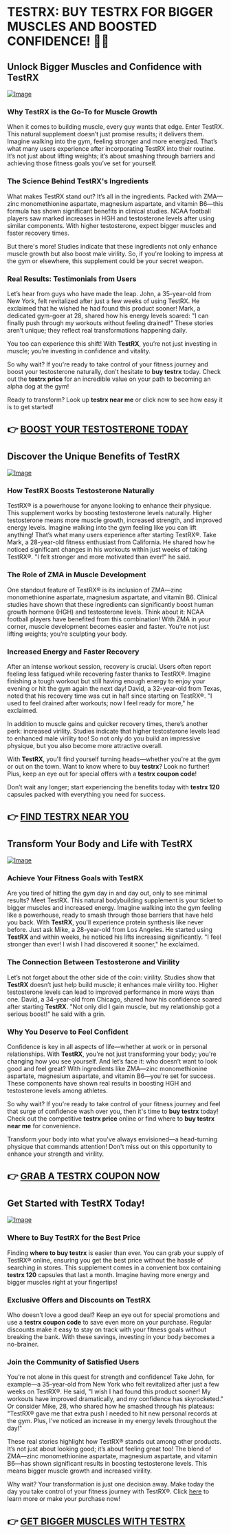 # TESTRX: BUY TESTRX FOR BIGGER MUSCLES AND BOOSTED CONFIDENCE! 💪🔥

## Unlock Bigger Muscles and Confidence with TestRX  
[![Image](https://www2.sellhealth.com/129/testrx_b_7.jpg)](https://gchaffi.com/NfPQjbpD)  

### Why TestRX is the Go-To for Muscle Growth  
When it comes to building muscle, every guy wants that edge. Enter TestRX. This natural supplement doesn’t just promise results; it delivers them. Imagine walking into the gym, feeling stronger and more energized. That’s what many users experience after incorporating TestRX into their routine. It’s not just about lifting weights; it’s about smashing through barriers and achieving those fitness goals you’ve set for yourself.

### The Science Behind TestRX's Ingredients  
What makes TestRX stand out? It’s all in the ingredients. Packed with ZMA—zinc monomethionine aspartate, magnesium aspartate, and vitamin B6—this formula has shown significant benefits in clinical studies. NCAA football players saw marked increases in HGH and testosterone levels after using similar components. With higher testosterone, expect bigger muscles and faster recovery times.

But there's more! Studies indicate that these ingredients not only enhance muscle growth but also boost male virility. So, if you're looking to impress at the gym or elsewhere, this supplement could be your secret weapon.

### Real Results: Testimonials from Users  
Let’s hear from guys who have made the leap. John, a 35-year-old from New York, felt revitalized after just a few weeks of using TestRX. He exclaimed that he wished he had found this product sooner! Mark, a dedicated gym-goer at 28, shared how his energy levels soared: "I can finally push through my workouts without feeling drained!" These stories aren’t unique; they reflect real transformations happening daily.

You too can experience this shift! With **TestRX**, you’re not just investing in muscle; you’re investing in confidence and vitality.

So why wait? If you're ready to take control of your fitness journey and boost your testosterone naturally, don't hesitate to **buy testrx** today. Check out the **testrx price** for an incredible value on your path to becoming an alpha dog at the gym!

Ready to transform? Look up **testrx near me** or click now to see how easy it is to get started!



## 👉 [BOOST YOUR TESTOSTERONE TODAY](https://gchaffi.com/NfPQjbpD)

## Discover the Unique Benefits of TestRX

[![Image](https://www2.sellhealth.com/129/TestRX_logo_500px120px.png)](https://gchaffi.com/NfPQjbpD)

### How TestRX Boosts Testosterone Naturally  
TestRX® is a powerhouse for anyone looking to enhance their physique. This supplement works by boosting testosterone levels naturally. Higher testosterone means more muscle growth, increased strength, and improved energy levels. Imagine walking into the gym feeling like you can lift anything! That’s what many users experience after starting TestRX®. Take Mark, a 28-year-old fitness enthusiast from California. He shared how he noticed significant changes in his workouts within just weeks of taking TestRX®. "I felt stronger and more motivated than ever!" he said.

### The Role of ZMA in Muscle Development  
One standout feature of TestRX® is its inclusion of ZMA—zinc monomethionine aspartate, magnesium aspartate, and vitamin B6. Clinical studies have shown that these ingredients can significantly boost human growth hormone (HGH) and testosterone levels. Think about it: NCAA football players have benefited from this combination! With ZMA in your corner, muscle development becomes easier and faster. You’re not just lifting weights; you’re sculpting your body.

### Increased Energy and Faster Recovery  
After an intense workout session, recovery is crucial. Users often report feeling less fatigued while recovering faster thanks to TestRX®. Imagine finishing a tough workout but still having enough energy to enjoy your evening or hit the gym again the next day! David, a 32-year-old from Texas, noted that his recovery time was cut in half since starting on TestRX®. "I used to feel drained after workouts; now I feel ready for more," he exclaimed.

In addition to muscle gains and quicker recovery times, there’s another perk: increased virility. Studies indicate that higher testosterone levels lead to enhanced male virility too! So not only do you build an impressive physique, but you also become more attractive overall.

With **TestRX**, you'll find yourself turning heads—whether you're at the gym or out on the town. Want to know where to buy **testrx**? Look no further! Plus, keep an eye out for special offers with a **testrx coupon code**!

Don’t wait any longer; start experiencing the benefits today with **testrx 120** capsules packed with everything you need for success.



## 👉 [FIND TESTRX NEAR YOU](https://gchaffi.com/NfPQjbpD)

## Transform Your Body and Life with TestRX

[![Image](https://www2.sellhealth.com/129/testrx_b_4.jpg)](https://gchaffi.com/NfPQjbpD)

### Achieve Your Fitness Goals with TestRX
Are you tired of hitting the gym day in and day out, only to see minimal results? Meet TestRX. This natural bodybuilding supplement is your ticket to bigger muscles and increased energy. Imagine walking into the gym feeling like a powerhouse, ready to smash through those barriers that have held you back. With **TestRX**, you'll experience protein synthesis like never before. Just ask Mike, a 28-year-old from Los Angeles. He started using **TestRX** and within weeks, he noticed his lifts increasing significantly. "I feel stronger than ever! I wish I had discovered it sooner," he exclaimed.

### The Connection Between Testosterone and Virility
Let’s not forget about the other side of the coin: virility. Studies show that **TestRX** doesn’t just help build muscle; it enhances male virility too. Higher testosterone levels can lead to improved performance in more ways than one. David, a 34-year-old from Chicago, shared how his confidence soared after starting **TestRX**. "Not only did I gain muscle, but my relationship got a serious boost!" he said with a grin.

### Why You Deserve to Feel Confident
Confidence is key in all aspects of life—whether at work or in personal relationships. With **TestRX**, you're not just transforming your body; you're changing how you see yourself. And let’s face it: who doesn’t want to look good and feel great? With ingredients like ZMA—zinc monomethionine aspartate, magnesium aspartate, and vitamin B6—you're set for success. These components have shown real results in boosting HGH and testosterone levels among athletes.

So why wait? If you're ready to take control of your fitness journey and feel that surge of confidence wash over you, then it's time to **buy testrx** today! Check out the competitive **testrx price** online or find where to **buy testrx near me** for convenience.

Transform your body into what you've always envisioned—a head-turning physique that commands attention! Don't miss out on this opportunity to enhance your strength and virility.



## 👉 [GRAB A TESTRX COUPON NOW](https://gchaffi.com/NfPQjbpD)

## Get Started with TestRX Today!

[![Image](https://www2.sellhealth.com/129/testrx_a_7.jpg)](https://gchaffi.com/NfPQjbpD)

### Where to Buy TestRX for the Best Price
Finding **where to buy testrx** is easier than ever. You can grab your supply of TestRX® online, ensuring you get the best price without the hassle of searching in stores. This supplement comes in a convenient box containing **testrx 120** capsules that last a month. Imagine having more energy and bigger muscles right at your fingertips! 

### Exclusive Offers and Discounts on TestRX
Who doesn’t love a good deal? Keep an eye out for special promotions and use a **testrx coupon code** to save even more on your purchase. Regular discounts make it easy to stay on track with your fitness goals without breaking the bank. With these savings, investing in your body becomes a no-brainer.

### Join the Community of Satisfied Users
You’re not alone in this quest for strength and confidence! Take John, for example—a 35-year-old from New York who felt revitalized after just a few weeks on TestRX®. He said, "I wish I had found this product sooner! My workouts have improved dramatically, and my confidence has skyrocketed." Or consider Mike, 28, who shared how he smashed through his plateaus: "TestRX® gave me that extra push I needed to hit new personal records at the gym. Plus, I’ve noticed an increase in my energy levels throughout the day!"

These real stories highlight how TestRX® stands out among other products. It’s not just about looking good; it’s about feeling great too! The blend of ZMA—zinc monomethionine aspartate, magnesium aspartate, and vitamin B6—has shown significant results in boosting testosterone levels. This means bigger muscle growth and increased virility.

Why wait? Your transformation is just one decision away. Make today the day you take control of your fitness journey with TestRX®. Click [here](https://gchaffi.com/NfPQjbpD) to learn more or make your purchase now!



## 👉 [GET BIGGER MUSCLES WITH TESTRX](https://gchaffi.com/NfPQjbpD)